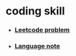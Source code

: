 # coding skill

* ### [Leetcode problem](https://hackmd.io/GHccjLijQTWFD1m3YBlfbg)
* ### [Language note](https://hackmd.io/Zl0fz_65Quui4clj8rIhnw?both)